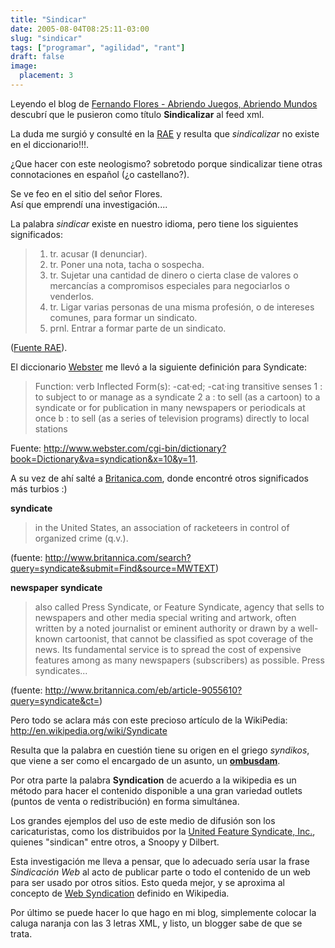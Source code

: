 ```yaml
---
title: "Sindicar"
date: 2005-08-04T08:25:11-03:00
slug: "sindicar"
tags: ["programar", "agilidad", "rant"]
draft: false
image:
  placement: 3
---
```


Leyendo el blog de 
[Fernando Flores - Abriendo Juegos, Abriendo Mundos](http://www.fernandoflores.cl/node/523) descubrí que le pusieron
como título **Sindicalizar** al feed xml.

La duda me surgió y consulté en la [RAE](http://www.rae.es/) y resulta
que *sindicalizar* no existe en el diccionario!!!.

¿Que hacer con este neologismo? sobretodo porque sindicalizar tiene
otras connotaciones en español (¿o castellano?).

Se ve feo en el sitio del señor Flores.\
Así que emprendí una investigación\....

La palabra *sindicar* existe en nuestro idioma, pero tiene los
siguientes significados:

> 1.  tr. acusar (ǁ denunciar).
> 2.  tr. Poner una nota, tacha o sospecha.
> 3.  tr. Sujetar una cantidad de dinero o cierta clase de valores o
>     mercancías a compromisos especiales para negociarlos o venderlos.
> 4.  tr. Ligar varias personas de una misma profesión, o de intereses
>     comunes, para formar un sindicato.
> 5.  prnl. Entrar a formar parte de un sindicato.

([Fuente RAE](http://www.rae.es/)).

El diccionario [Webster](http://www.webster.com/) me llevó a la
siguiente definición para Syndicate:

> Function: verb Inflected Form(s): -cat·ed; -cat·ing transitive senses
> 1 : to subject to or manage as a syndicate 2 a : to sell (as a
> cartoon) to a syndicate or for publication in many newspapers or
> periodicals at once b : to sell (as a series of television programs)
> directly to local stations

Fuente:
<http://www.webster.com/cgi-bin/dictionary?book=Dictionary&va=syndication&x=10&y=11>.

A su vez de ahí salté a [Britanica.com](http://ww.britanica.com/), donde
encontré otros significados más turbios :)

**syndicate**

> in the United States, an association of racketeers in control of
> organized crime (q.v.).

(fuente:
<http://www.britannica.com/search?query=syndicate&submit=Find&source=MWTEXT>)

**newspaper syndicate**

> also called Press Syndicate, or Feature Syndicate, agency that sells
to newspapers and other media special writing and artwork, often written
by a noted journalist or eminent authority or drawn by a well-known
cartoonist, that cannot be classified as spot coverage of the news. Its
fundamental service is to spread the cost of expensive features among as
many newspapers (subscribers) as possible. Press syndicates\...

(fuente:
<http://www.britannica.com/eb/article-9055610?query=syndicate&ct=>)

Pero todo se aclara más con este precioso artículo de la WikiPedia:\
<http://en.wikipedia.org/wiki/Syndicate>

Resulta que la palabra en cuestión tiene su origen en el griego
*syndikos*, que viene a ser como el encargado de un asunto, un
**[ombusdam](http://en.wikipedia.org/wiki/Ombudsman)**.

Por otra parte la palabra **Syndication** de acuerdo a la wikipedia es
un método para hacer el contenido disponible a una gran variedad outlets
(puntos de venta o redistribución) en forma simultánea.

Los grandes ejemplos del uso de este medio de difusión son los
caricaturistas, como los distribuidos por la [United Feature Syndicate,
Inc.](http://www.unitedmedia.com/), quienes \"sindican\" entre otros, a
Snoopy y Dilbert.

Esta investigación me lleva a pensar, que lo adecuado sería usar la
frase *Sindicación Web* al acto de publicar parte o todo el contenido de
un web para ser usado por otros sitios. Esto queda mejor, y se aproxima
al concepto de [Web
Syndication](http://en.wikipedia.org/wiki/Web_syndication) definido en
Wikipedia.

Por último se puede hacer lo que hago en mi blog, simplemente colocar la
caluga naranja con las 3 letras XML, y listo, un blogger sabe de que se
trata.
